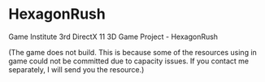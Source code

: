 # HexagonRush
Game Institute 3rd DirectX 11 3D Game Project - HexagonRush

(The game does not build. This is because some of the resources using in game could not be committed due to capacity issues. If you contact me separately, I will send you the resource.)
